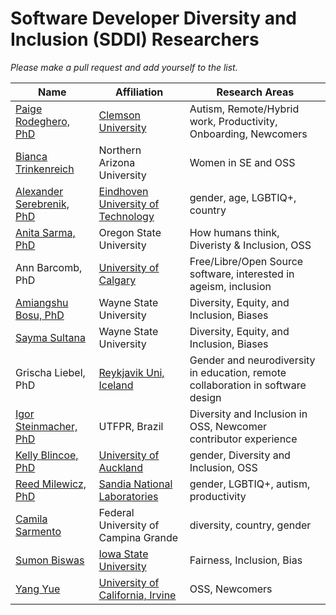 # Software Developer Diversity and Inclusion (SDDI) Researchers
*Please make a pull request and add yourself to the list.*   

Name | Affiliation| Research Areas
------------------------- | ------------- | -------------
[Paige Rodeghero, PhD](http://paigerodeghero.com) | [Clemson University](www.clemsonhfse.com) |Autism, Remote/Hybrid work, Productivity, Onboarding, Newcomers         
[Bianca Trinkenreich](biancatrink@github.io) | Northern Arizona University| Women in SE and OSS  
[Alexander Serebrenik, PhD](https://www.win.tue.nl/~aserebre/) | [Eindhoven University of Technology](https://www.win.tue.nl/) | gender, age, LGBTIQ+, country 
[Anita Sarma, PhD](http://web.engr.oregonstate.edu/~sarmaa/) | Oregon State University | How humans think, Diveristy & Inclusion, OSS  
Ann Barcomb, PhD | [University of Calgary](https://www.ucalgary.ca/) | Free/Libre/Open Source software, interested in ageism, inclusion  
[Amiangshu Bosu, PhD](www.amiangshu.com) | Wayne State University | Diversity, Equity, and Inclusion, Biases   
[Sayma Sultana](https://sayma23.github.io/) | Wayne State University | Diversity, Equity, and Inclusion, Biases  
Grischa Liebel, PhD | [Reykjavik Uni, Iceland](https://ru.is) | Gender and neurodiversity in education, remote collaboration in software design     
[Igor Steinmacher, PhD](http://www.igor.pro.br) | UTFPR, Brazil | Diversity and Inclusion in OSS, Newcomer contributor experience        
[Kelly Blincoe, PhD](http://kblincoe.github.io) | [University of Auckland](https://www.auckland.ac.nz) | gender, Diversity and Inclusion, OSS     
[Reed Milewicz, PhD](https://rmmilewi.github.io) | [Sandia National Laboratories](https://www.sandia.gov) | gender, LGBTIQ+, autism, productivity    
[Camila Sarmento](camilasarmento@copin.ufcg.edu.br) | Federal University of Campina Grande | diversity, country, gender
[Sumon Biswas](https://sumonbis.github.io/) | [Iowa State University](https://www.iastate.edu/) | Fairness, Inclusion, Bias
[Yang Yue](https://www.linkedin.com/in/dylan-yue) | [University of California, Irvine](https://www.uci.edu) | OSS, Newcomers
